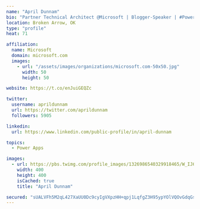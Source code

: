 ```yaml
---
name: "April Dunnam"
bio: "Partner Technical Architect @Microsoft | Blogger-Speaker | #PowerApps, #PowerAutomate, #Office365, #SharePoint | #WIT | #Karaoke Queen"
location: Broken Arrow, OK
type: "profile"
heat: 71

affiliation:
  name: Microsoft
  domain: microsoft.com
  images:
    - url: "/assets/images/organizations/microsoft.com-50x50.jpg"
      width: 50
      height: 50

website: https://t.co/enJuiGEQZc

twitter:
  username: aprildunnam
  url: https://twitter.com/aprildunnam
  followers: 5905

linkedin:
  url: https://www.linkedin.com/public-profile/in/april-dunnam

topics:
  - Power Apps

images:
  - url: https://pbs.twimg.com/profile_images/1326986540329918465/W_IJ6Ih2_400x400.jpg
    width: 400
    height: 400
    isCached: true
    title: "April Dunnam"

secured: "sUALVFh5M2qL427XaUU0Dc9cyIgVXpzHH+qpj1LqfgZ3H95ypYOlVQOvGdqGsP8hY5wZx6XhRpVHor6Byc+9QnbDjM3KqYC8H+nwM3M2WYsjLI4SFn891DFfbmOHJHYmD1pP+3JrbyD9vScvzSjK4ceoQW2TN5UrJ4E4UJW7eU1TI5NvcJ3WuLitO+x1egqmnzQxSKqBn4Y5RE32hu6feP8RhKbvwCNUPCTw/IDU90JF5MDFCiQTgeut/9hFGnpUnhMZYXB+IkWaQI3UyIMiTggdHCj5BD38uV5aOkW3sAGuk5OGntmsickznduYIktO8ki/wqUQp5yZJatqELHboCXOP08ehGwCdiXRAAtvTtv4zncOo5/KwIeH8orLdvweuNZQRwoffOSmmGVHA0PIrfmu/rNnPFfjvQMCHzBwbGo=;D0XRiYWz5uS/8KBxcM2otQ=="
---
```


